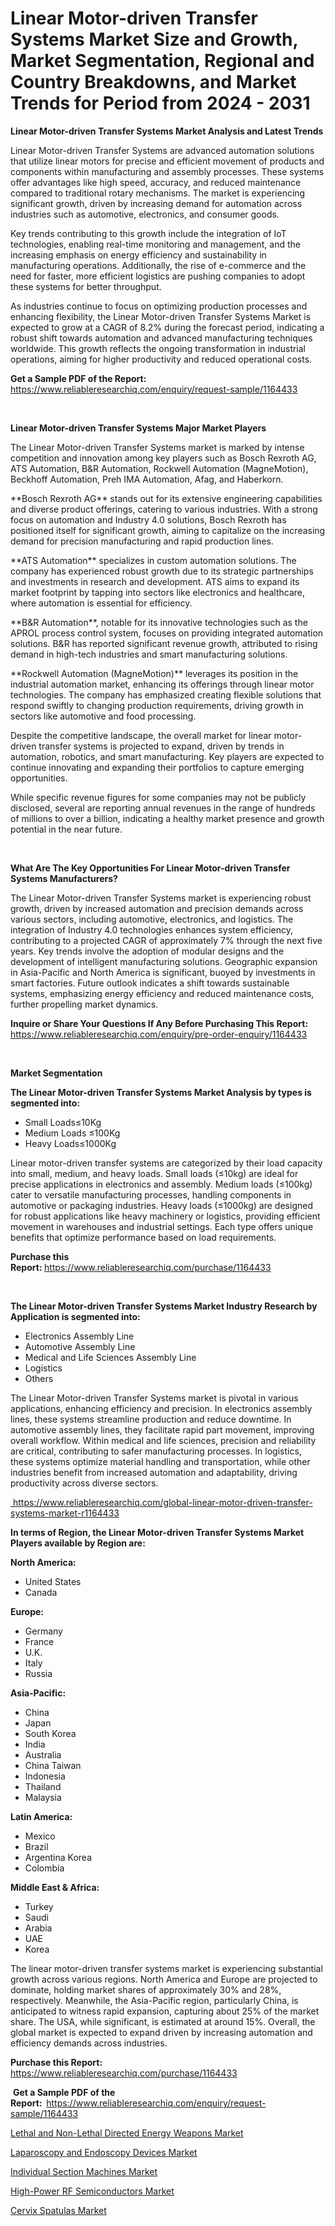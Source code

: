 <p><h1>Linear Motor-driven Transfer Systems Market Size and Growth, Market Segmentation, Regional and Country Breakdowns, and Market Trends for Period from 2024 -  2031</h1></p><p><strong>Linear Motor-driven Transfer Systems Market Analysis and Latest Trends</strong></p>
<p><p>Linear Motor-driven Transfer Systems are advanced automation solutions that utilize linear motors for precise and efficient movement of products and components within manufacturing and assembly processes. These systems offer advantages like high speed, accuracy, and reduced maintenance compared to traditional rotary mechanisms. The market is experiencing significant growth, driven by increasing demand for automation across industries such as automotive, electronics, and consumer goods.</p><p>Key trends contributing to this growth include the integration of IoT technologies, enabling real-time monitoring and management, and the increasing emphasis on energy efficiency and sustainability in manufacturing operations. Additionally, the rise of e-commerce and the need for faster, more efficient logistics are pushing companies to adopt these systems for better throughput. </p><p>As industries continue to focus on optimizing production processes and enhancing flexibility, the Linear Motor-driven Transfer Systems Market is expected to grow at a CAGR of 8.2% during the forecast period, indicating a robust shift towards automation and advanced manufacturing techniques worldwide. This growth reflects the ongoing transformation in industrial operations, aiming for higher productivity and reduced operational costs.</p></p>
<p><strong>Get a Sample PDF of the Report:&nbsp;</strong> <a href="https://www.reliableresearchiq.com/enquiry/request-sample/1164433?utm_campaign=1094&utm_medium=2&utm_source=Github&utm_content=ia&utm_term=12102024&utm_id=linear-motor-driven-transfer-systems">https://www.reliableresearchiq.com/enquiry/request-sample/1164433</a></p>
<p>&nbsp;</p>
<p><strong>Linear Motor-driven Transfer Systems Major Market Players</strong></p>
<p><p>The Linear Motor-driven Transfer Systems market is marked by intense competition and innovation among key players such as Bosch Rexroth AG, ATS Automation, B&R Automation, Rockwell Automation (MagneMotion), Beckhoff Automation, Preh IMA Automation, Afag, and Haberkorn. </p><p>**Bosch Rexroth AG** stands out for its extensive engineering capabilities and diverse product offerings, catering to various industries. With a strong focus on automation and Industry 4.0 solutions, Bosch Rexroth has positioned itself for significant growth, aiming to capitalize on the increasing demand for precision manufacturing and rapid production lines.</p><p>**ATS Automation** specializes in custom automation solutions. The company has experienced robust growth due to its strategic partnerships and investments in research and development. ATS aims to expand its market footprint by tapping into sectors like electronics and healthcare, where automation is essential for efficiency.</p><p>**B&R Automation**, notable for its innovative technologies such as the APROL process control system, focuses on providing integrated automation solutions. B&R has reported significant revenue growth, attributed to rising demand in high-tech industries and smart manufacturing solutions.</p><p>**Rockwell Automation (MagneMotion)** leverages its position in the industrial automation market, enhancing its offerings through linear motor technologies. The company has emphasized creating flexible solutions that respond swiftly to changing production requirements, driving growth in sectors like automotive and food processing.</p><p>Despite the competitive landscape, the overall market for linear motor-driven transfer systems is projected to expand, driven by trends in automation, robotics, and smart manufacturing. Key players are expected to continue innovating and expanding their portfolios to capture emerging opportunities. </p><p>While specific revenue figures for some companies may not be publicly disclosed, several are reporting annual revenues in the range of hundreds of millions to over a billion, indicating a healthy market presence and growth potential in the near future.</p></p>
<p>&nbsp;</p>
<p><strong>What Are The Key Opportunities For Linear Motor-driven Transfer Systems Manufacturers?</strong></p>
<p><p>The Linear Motor-driven Transfer Systems market is experiencing robust growth, driven by increased automation and precision demands across various sectors, including automotive, electronics, and logistics. The integration of Industry 4.0 technologies enhances system efficiency, contributing to a projected CAGR of approximately 7% through the next five years. Key trends involve the adoption of modular designs and the development of intelligent manufacturing solutions. Geographic expansion in Asia-Pacific and North America is significant, buoyed by investments in smart factories. Future outlook indicates a shift towards sustainable systems, emphasizing energy efficiency and reduced maintenance costs, further propelling market dynamics.</p></p>
<p><strong>Inquire or Share Your Questions If Any Before Purchasing This Report:</strong> <a href="https://www.reliableresearchiq.com/enquiry/pre-order-enquiry/1164433?utm_campaign=1094&utm_medium=2&utm_source=Github&utm_content=ia&utm_term=12102024&utm_id=linear-motor-driven-transfer-systems">https://www.reliableresearchiq.com/enquiry/pre-order-enquiry/1164433</a></p>
<p>&nbsp;</p>
<p><strong>Market Segmentation</strong></p>
<p><strong>The Linear Motor-driven Transfer Systems Market Analysis by types is segmented into:</strong></p>
<p><ul><li>Small Loads≤10Kg</li><li>Medium Loads ≤100Kg</li><li>Heavy Loads≤1000Kg</li></ul></p>
<p><p>Linear motor-driven transfer systems are categorized by their load capacity into small, medium, and heavy loads. Small loads (≤10kg) are ideal for precise applications in electronics and assembly. Medium loads (≤100kg) cater to versatile manufacturing processes, handling components in automotive or packaging industries. Heavy loads (≤1000kg) are designed for robust applications like heavy machinery or logistics, providing efficient movement in warehouses and industrial settings. Each type offers unique benefits that optimize performance based on load requirements.</p></p>
<p><strong>Purchase this Report:&nbsp;</strong><a href="https://www.reliableresearchiq.com/purchase/1164433?utm_campaign=1094&utm_medium=2&utm_source=Github&utm_content=ia&utm_term=12102024&utm_id=linear-motor-driven-transfer-systems">https://www.reliableresearchiq.com/purchase/1164433</a></p>
<p>&nbsp;</p>
<p><strong>The Linear Motor-driven Transfer Systems Market Industry Research by Application is segmented into:</strong></p>
<p><ul><li>Electronics Assembly Line</li><li>Automotive Assembly Line</li><li>Medical and Life Sciences Assembly Line</li><li>Logistics</li><li>Others</li></ul></p>
<p><p>The Linear Motor-driven Transfer Systems market is pivotal in various applications, enhancing efficiency and precision. In electronics assembly lines, these systems streamline production and reduce downtime. In automotive assembly lines, they facilitate rapid part movement, improving overall workflow. Within medical and life sciences, precision and reliability are critical, contributing to safer manufacturing processes. In logistics, these systems optimize material handling and transportation, while other industries benefit from increased automation and adaptability, driving productivity across diverse sectors.</p></p>
<p><a href="https://www.reliableresearchiq.com/global-linear-motor-driven-transfer-systems-market-r1164433?utm_campaign=1094&utm_medium=2&utm_source=Github&utm_content=ia&utm_term=12102024&utm_id=linear-motor-driven-transfer-systems">&nbsp;https://www.reliableresearchiq.com/global-linear-motor-driven-transfer-systems-market-r1164433</a></p>
<p><strong>In terms of Region, the Linear Motor-driven Transfer Systems Market Players available by Region are:</strong></p>
<p>
    <p> <strong> North America: </strong>
        <ul>
            <li>United States</li>
            <li>Canada</li>
        </ul>
        </p> 
    <p> <strong> Europe: </strong>
        <ul>
            <li>Germany</li>
            <li>France</li>
            <li>U.K.</li>
            <li>Italy</li>
            <li>Russia</li>
        </ul>
        </p> 
    <p> <strong> Asia-Pacific: </strong>
        <ul>
            <li>China</li>
            <li>Japan</li>
            <li>South Korea</li>
            <li>India</li>
            <li>Australia</li>
            <li>China Taiwan</li>
            <li>Indonesia</li>
            <li>Thailand</li>
            <li>Malaysia</li>
        </ul>
        </p> 
    <p> <strong> Latin America: </strong>
        <ul>
            <li>Mexico</li>
            <li>Brazil</li>
            <li>Argentina Korea</li>
            <li>Colombia</li>
        </ul>
        </p> 
    <p> <strong> Middle East & Africa: </strong>
        <ul>
            <li>Turkey</li>
            <li>Saudi</li>
            <li>Arabia</li>
            <li>UAE</li>
            <li>Korea</li>
        </ul>
    </p>
    </p>
<p><p>The linear motor-driven transfer systems market is experiencing substantial growth across various regions. North America and Europe are projected to dominate, holding market shares of approximately 30% and 28%, respectively. Meanwhile, the Asia-Pacific region, particularly China, is anticipated to witness rapid expansion, capturing about 25% of the market share. The USA, while significant, is estimated at around 15%. Overall, the global market is expected to expand driven by increasing automation and efficiency demands across industries.</p></p>
<p><strong>Purchase this Report: </strong><a href="https://www.reliableresearchiq.com/purchase/1164433?utm_campaign=1094&utm_medium=2&utm_source=Github&utm_content=ia&utm_term=12102024&utm_id=linear-motor-driven-transfer-systems">https://www.reliableresearchiq.com/purchase/1164433</a></p>
<p>&nbsp;<strong>Get a Sample PDF of the Report:&nbsp;&nbsp;</strong><a href="https://www.reliableresearchiq.com/enquiry/request-sample/1164433?utm_campaign=1094&utm_medium=2&utm_source=Github&utm_content=ia&utm_term=12102024&utm_id=linear-motor-driven-transfer-systems">https://www.reliableresearchiq.com/enquiry/request-sample/1164433</a></p>
<p><strong></strong></p>
<p><p><a href="https://www.linkedin.com/pulse/global-lethal-non-lethal-directed-energy-weapons-market-trends-cfiqe?utm_campaign=1094&utm_medium=2&utm_source=Github&utm_content=ia&utm_term=12102024&utm_id=linear-motor-driven-transfer-systems">Lethal and Non-Lethal Directed Energy Weapons Market</a></p><p><a href="https://www.linkedin.com/pulse/disruption-innovation-laparoscopy-endoscopy-devices-industry-xu5df?utm_campaign=1094&utm_medium=2&utm_source=Github&utm_content=ia&utm_term=12102024&utm_id=linear-motor-driven-transfer-systems">Laparoscopy and Endoscopy Devices Market</a></p><p><a href="https://github.com/burdgexaraeqn/Market-Research-Report-List-1/blob/main/individual-section-machines-market.md?utm_campaign=1094&utm_medium=2&utm_source=Github&utm_content=ia&utm_term=12102024&utm_id=linear-motor-driven-transfer-systems">Individual Section Machines Market</a></p><p><a href="https://www.linkedin.com/pulse/high-power-rf-semiconductors-market-report-product-l9eze?utm_campaign=1094&utm_medium=2&utm_source=Github&utm_content=ia&utm_term=12102024&utm_id=linear-motor-driven-transfer-systems">High-Power RF Semiconductors Market</a></p><p><a href="https://github.com/maniehilp9ib/Market-Research-Report-List-1/blob/main/cervix-spatulas-market.md?utm_campaign=1094&utm_medium=2&utm_source=Github&utm_content=ia&utm_term=12102024&utm_id=linear-motor-driven-transfer-systems">Cervix Spatulas Market</a></p></p>